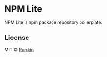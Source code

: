 # NPM Lite

NPM Lite is npm package repository boilerplate.

## License

MIT © [Rumkin](https://rumk.in)
